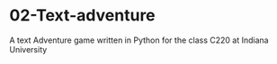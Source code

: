 # 02-Text-adventure
 A text Adventure game written in Python for the class C220 at Indiana University
